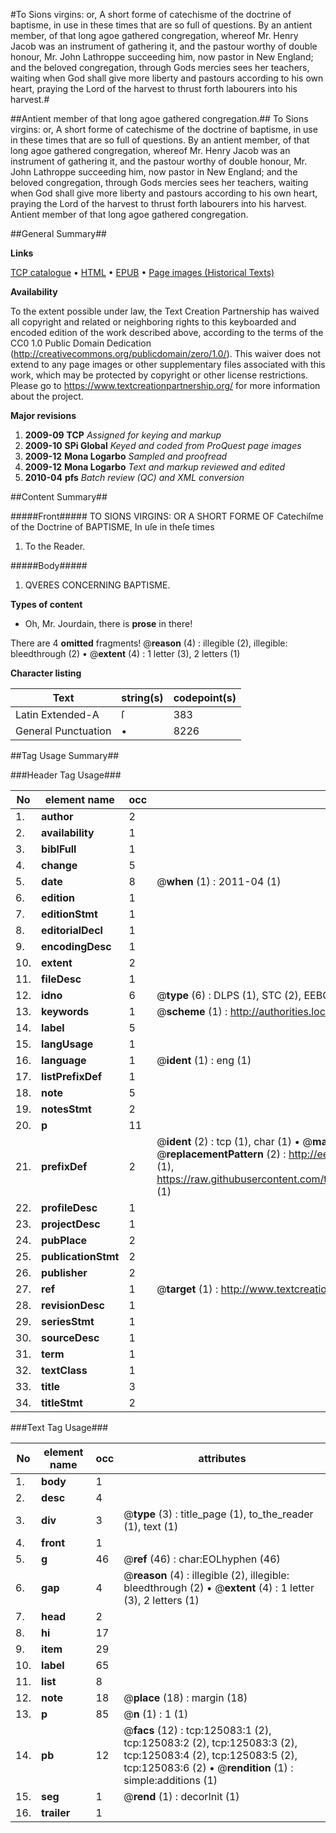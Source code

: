 #To Sions virgins: or, A short forme of catechisme of the doctrine of baptisme, in use in these times that are so full of questions. By an antient member, of that long agoe gathered congregation, whereof Mr. Henry Jacob was an instrument of gathering it, and the pastour worthy of double honour, Mr. John Lathroppe succeeding him, now pastor in New England; and the beloved congregation, through  Gods mercies sees her teachers, waiting when God shall give more liberty and pastours according to his own heart, praying the Lord of the harvest to thrust forth labourers into his harvest.#

##Antient member of that long agoe gathered congregation.##
To Sions virgins: or, A short forme of catechisme of the doctrine of baptisme, in use in these times that are so full of questions. By an antient member, of that long agoe gathered congregation, whereof Mr. Henry Jacob was an instrument of gathering it, and the pastour worthy of double honour, Mr. John Lathroppe succeeding him, now pastor in New England; and the beloved congregation, through  Gods mercies sees her teachers, waiting when God shall give more liberty and pastours according to his own heart, praying the Lord of the harvest to thrust forth labourers into his harvest.
Antient member of that long agoe gathered congregation.

##General Summary##

**Links**

[TCP catalogue](http://www.ota.ox.ac.uk/tcp/)  • 
[HTML](http://tei.it.ox.ac.uk/tcp/Texts-HTML/free/A94/A94435.html)  • 
[EPUB](http://tei.it.ox.ac.uk/tcp/Texts-EPUB/free/A94/A94435.epub) • 
[Page images (Historical Texts)](https://historicaltexts.jisc.ac.uk/eebo-99872638e)

**Availability**

To the extent possible under law, the Text Creation Partnership has waived all copyright and related or neighboring rights to this keyboarded and encoded edition of the work described above, according to the terms of the CC0 1.0 Public Domain Dedication (http://creativecommons.org/publicdomain/zero/1.0/). This waiver does not extend to any page images or other supplementary files associated with this work, which may be protected by copyright or other license restrictions. Please go to https://www.textcreationpartnership.org/ for more information about the project.

**Major revisions**

1. __2009-09__ __TCP__ *Assigned for keying and markup*
1. __2009-10__ __SPi Global__ *Keyed and coded from ProQuest page images*
1. __2009-12__ __Mona Logarbo__ *Sampled and proofread*
1. __2009-12__ __Mona Logarbo__ *Text and markup reviewed and edited*
1. __2010-04__ __pfs__ *Batch review (QC) and XML conversion*

##Content Summary##

#####Front#####
TO SIONS VIRGINS: OR A SHORT FORME OF Catechiſme of the Doctrine of BAPTISME, In uſe in theſe times 
1. To the Reader.

#####Body#####

1. QVERES CONCERNING BAPTISME.

**Types of content**

  * Oh, Mr. Jourdain, there is **prose** in there!

There are 4 **omitted** fragments! 
 @__reason__ (4) : illegible (2), illegible: bleedthrough (2)  •  @__extent__ (4) : 1 letter (3), 2 letters (1)

**Character listing**


|Text|string(s)|codepoint(s)|
|---|---|---|
|Latin Extended-A|ſ|383|
|General Punctuation|•|8226|

##Tag Usage Summary##

###Header Tag Usage###

|No|element name|occ|attributes|
|---|---|---|---|
|1.|__author__|2||
|2.|__availability__|1||
|3.|__biblFull__|1||
|4.|__change__|5||
|5.|__date__|8| @__when__ (1) : 2011-04 (1)|
|6.|__edition__|1||
|7.|__editionStmt__|1||
|8.|__editorialDecl__|1||
|9.|__encodingDesc__|1||
|10.|__extent__|2||
|11.|__fileDesc__|1||
|12.|__idno__|6| @__type__ (6) : DLPS (1), STC (2), EEBO-CITATION (1), PROQUEST (1), VID (1)|
|13.|__keywords__|1| @__scheme__ (1) : http://authorities.loc.gov/ (1)|
|14.|__label__|5||
|15.|__langUsage__|1||
|16.|__language__|1| @__ident__ (1) : eng (1)|
|17.|__listPrefixDef__|1||
|18.|__note__|5||
|19.|__notesStmt__|2||
|20.|__p__|11||
|21.|__prefixDef__|2| @__ident__ (2) : tcp (1), char (1)  •  @__matchPattern__ (2) : ([0-9\-]+):([0-9IVX]+) (1), (.+) (1)  •  @__replacementPattern__ (2) : http://eebo.chadwyck.com/downloadtiff?vid=$1&page=$2 (1), https://raw.githubusercontent.com/textcreationpartnership/Texts/master/tcpchars.xml#$1 (1)|
|22.|__profileDesc__|1||
|23.|__projectDesc__|1||
|24.|__pubPlace__|2||
|25.|__publicationStmt__|2||
|26.|__publisher__|2||
|27.|__ref__|1| @__target__ (1) : http://www.textcreationpartnership.org/docs/. (1)|
|28.|__revisionDesc__|1||
|29.|__seriesStmt__|1||
|30.|__sourceDesc__|1||
|31.|__term__|1||
|32.|__textClass__|1||
|33.|__title__|3||
|34.|__titleStmt__|2||


###Text Tag Usage###

|No|element name|occ|attributes|
|---|---|---|---|
|1.|__body__|1||
|2.|__desc__|4||
|3.|__div__|3| @__type__ (3) : title_page (1), to_the_reader (1), text (1)|
|4.|__front__|1||
|5.|__g__|46| @__ref__ (46) : char:EOLhyphen (46)|
|6.|__gap__|4| @__reason__ (4) : illegible (2), illegible: bleedthrough (2)  •  @__extent__ (4) : 1 letter (3), 2 letters (1)|
|7.|__head__|2||
|8.|__hi__|17||
|9.|__item__|29||
|10.|__label__|65||
|11.|__list__|8||
|12.|__note__|18| @__place__ (18) : margin (18)|
|13.|__p__|85| @__n__ (1) : 1 (1)|
|14.|__pb__|12| @__facs__ (12) : tcp:125083:1 (2), tcp:125083:2 (2), tcp:125083:3 (2), tcp:125083:4 (2), tcp:125083:5 (2), tcp:125083:6 (2)  •  @__rendition__ (1) : simple:additions (1)|
|15.|__seg__|1| @__rend__ (1) : decorInit (1)|
|16.|__trailer__|1||
